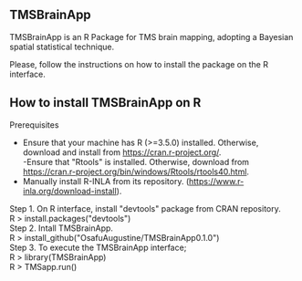 ## TMSBrainApp
TMSBrainApp is an R Package for TMS brain mapping, adopting a Bayesian spatial statistical technique.  

Please, follow the instructions on how to install the package on the R interface.

## How to install TMSBrainApp on R
Prerequisites  

- Ensure that your machine has R (>=3.5.0) installed. Otherwise, download and install from https://cran.r-project.org/.  
-Ensure that "Rtools" is installed. Otherwise, download from https://cran.r-project.org/bin/windows/Rtools/rtools40.html.  
- Manually install R-INLA from its repository. (https://www.r-inla.org/download-install).  

Step 1. On R interface, install "devtools" package from CRAN repository.  
		R > install.packages("devtools")  
Step 2. Intall TMSBrainApp.  
		R > install_github("OsafuAugustine/TMSBrainApp0.1.0")  
Step 3. To execute the TMSBrainApp interface;  
		R > library(TMSBrainApp)  
		R > TMSapp.run()  
